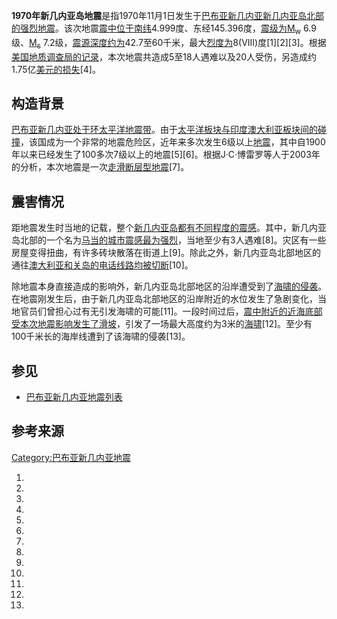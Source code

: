 **1970年新几内亚岛地震**是指1970年11月1日发生于[巴布亚新几内亚](../Page/巴布亚新几内亚.md "wikilink")[新几内亚岛北部的强烈](https://zh.wikipedia.org/wiki/新几内亚岛 "wikilink")[地震](../Page/地震.md "wikilink")。该次地震[震中位于南纬](https://zh.wikipedia.org/wiki/震中 "wikilink")4.999度、东经145.396度，[震级为](https://zh.wikipedia.org/wiki/震级 "wikilink")[M<sub>w</sub>](https://zh.wikipedia.org/wiki/矩震级 "wikilink")
6.9级、[M<sub>s</sub>](../Page/面波震级.md "wikilink")
7.2级，[震源深度约为](https://zh.wikipedia.org/wiki/震源深度 "wikilink")42.7至60千米，最大[烈度为](https://zh.wikipedia.org/wiki/麦加利地震烈度 "wikilink")8(VIII)度\[1\]\[2\]\[3\]。根据[美国地质调查局的记录](https://zh.wikipedia.org/wiki/美国地质调查局 "wikilink")，本次地震共造成5至18人遇难以及20人受伤，另造成约1.75亿[美元的损失](../Page/美元.md "wikilink")\[4\]。

## 构造背景

[巴布亚新几内亚处于](../Page/巴布亚新几内亚.md "wikilink")[环太平洋地震带](https://zh.wikipedia.org/wiki/环太平洋地震带 "wikilink")。由于[太平洋板块与印度澳大利亚板块间的碰撞](https://zh.wikipedia.org/wiki/太平洋板块 "wikilink")，该国成为一个非常的地震危险区，近年来多次发生6级以上[地震](../Page/地震.md "wikilink")，其中自1900年以来已经发生了100多次7级以上的地震\[5\]\[6\]。根据J·C·博雷罗等人于2003年的分析，本次地震是一次[走滑断层型地震](https://zh.wikipedia.org/wiki/断层 "wikilink")\[7\]。

## 震害情况

距地震发生时当地的记载，整个[新几内亚岛都有不同程度的震感](https://zh.wikipedia.org/wiki/新几内亚岛 "wikilink")。其中，新几内亚岛北部的一个名为[马当的城市震感最为强烈](../Page/马当.md "wikilink")，当地至少有3人遇难\[8\]。灾区有一些房屋变得扭曲，有许多砖块散落在街道上\[9\]。除此之外，新几内亚岛北部地区的通往[澳大利亚和](../Page/澳大利亚.md "wikilink")[关岛的电话线路均被切断](https://zh.wikipedia.org/wiki/关岛 "wikilink")\[10\]。

除地震本身直接造成的影响外，新几内亚岛北部地区的沿岸遭受到了[海啸的侵袭](../Page/海啸.md "wikilink")。在地震刚发生后，由于新几内亚岛北部地区的沿岸附近的水位发生了急剧变化，当地官员们曾担心过有无引发海啸的可能\[11\]。一段时间过后，[震中附近的近海底部受本次地震影响发生了滑坡](https://zh.wikipedia.org/wiki/震中 "wikilink")，引发了一场最大高度约为3米的[海啸](../Page/海啸.md "wikilink")\[12\]。至少有100千米长的海岸线遭到了该海啸的侵袭\[13\]。

## 参见

  - [巴布亚新几内亚地震列表](../Page/巴布亚新几内亚地震列表.md "wikilink")

## 参考来源

[Category:巴布亚新几内亚地震](https://zh.wikipedia.org/wiki/Category:巴布亚新几内亚地震 "wikilink")

1.
2.
3.
4.
5.

6.

7.
8.

9.

10.
11.

12.

13.